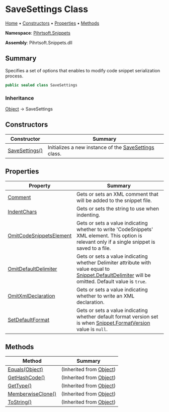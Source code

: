 # SaveSettings Class

[Home](../../../README.md) &#x2022; [Constructors](#constructors) &#x2022; [Properties](#properties) &#x2022; [Methods](#methods)

**Namespace**: [Pihrtsoft.Snippets](../README.md)

**Assembly**: Pihrtsoft\.Snippets\.dll

## Summary

Specifies a set of options that enables to modify code snippet serialization process\.

```csharp
public sealed class SaveSettings
```

### Inheritance

[Object](https://docs.microsoft.com/en-us/dotnet/api/system.object) &#x2192; SaveSettings

## Constructors

| Constructor | Summary |
| ----------- | ------- |
| [SaveSettings()](-ctor/README.md) | Initializes a new instance of the [SaveSettings](./README.md) class\. |

## Properties

| Property | Summary |
| -------- | ------- |
| [Comment](Comment/README.md) | Gets or sets an XML comment that will be added to the snippet file\. |
| [IndentChars](IndentChars/README.md) | Gets or sets the string to use when indenting\. |
| [OmitCodeSnippetsElement](OmitCodeSnippetsElement/README.md) | Gets or sets a value indicating whether to write 'CodeSnippets' XML element\. This option is relevant only if a single snippet is saved to a file\. |
| [OmitDefaultDelimiter](OmitDefaultDelimiter/README.md) | Gets or sets a value indicating whether Delimiter attribute with value equal to [Snippet.DefaultDelimiter](../Snippet/DefaultDelimiter/README.md) will be omitted\. Default value is `true`\. |
| [OmitXmlDeclaration](OmitXmlDeclaration/README.md) | Gets or sets a value indicating whether to write an XML declaration\. |
| [SetDefaultFormat](SetDefaultFormat/README.md) | Gets or sets a value indicating whether default format version set is when [Snippet.FormatVersion](../Snippet/FormatVersion/README.md) value is `null`\. |

## Methods

| Method | Summary |
| ------ | ------- |
| [Equals(Object)](https://docs.microsoft.com/en-us/dotnet/api/system.object.equals) |  \(Inherited from [Object](https://docs.microsoft.com/en-us/dotnet/api/system.object)\) |
| [GetHashCode()](https://docs.microsoft.com/en-us/dotnet/api/system.object.gethashcode) |  \(Inherited from [Object](https://docs.microsoft.com/en-us/dotnet/api/system.object)\) |
| [GetType()](https://docs.microsoft.com/en-us/dotnet/api/system.object.gettype) |  \(Inherited from [Object](https://docs.microsoft.com/en-us/dotnet/api/system.object)\) |
| [MemberwiseClone()](https://docs.microsoft.com/en-us/dotnet/api/system.object.memberwiseclone) |  \(Inherited from [Object](https://docs.microsoft.com/en-us/dotnet/api/system.object)\) |
| [ToString()](https://docs.microsoft.com/en-us/dotnet/api/system.object.tostring) |  \(Inherited from [Object](https://docs.microsoft.com/en-us/dotnet/api/system.object)\) |

